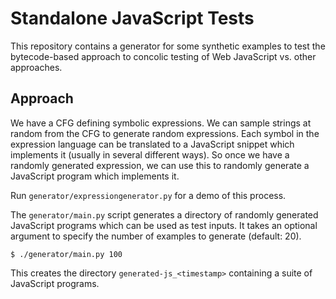 # Standalone JavaScript Tests

This repository contains a generator for some synthetic examples to test
the bytecode-based approach to concolic testing of Web JavaScript
vs. other approaches.

## Approach

We have a CFG defining symbolic expressions. We can sample strings at
random from the CFG to generate random expressions. 
Each symbol in the expression language can be translated to a
JavaScript snippet which implements it (usually in several different
ways). 
So once we have a randomly generated expression, we can use this to
randomly generate a JavaScript program which implements it.

Run `generator/expressiongenerator.py` for a demo of this process.

The `generator/main.py` script generates a directory of randomly
generated JavaScript programs which can be used as test inputs.
It takes an optional argument to specify the 
number of examples to generate (default: 20).
```
$ ./generator/main.py 100
```
This creates the directory `generated-js_<timestamp>` containing
a suite of JavaScript programs.


